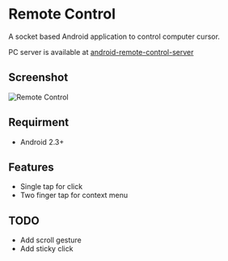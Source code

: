 Remote Control
==============

A socket based Android application to control computer cursor.

PC server is available at [android-remote-control-server](https://github.com/mdminhazulhaque/android-remote-control-server)

## Screenshot ##

![Remote Control](http://i.imgur.com/LLafdq7.png)

## Requirment ##
* Android 2.3+

## Features ##
* Single tap for click
* Two finger tap for context menu

## TODO ##
* Add scroll gesture
* Add sticky click
